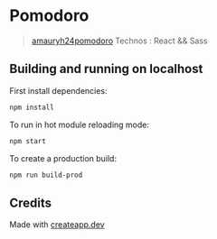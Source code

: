 # Pomodoro

> [amauryh24pomodoro](https://amauryh24pomodoro.netlify.com/)
> Technos : React && Sass

## Building and running on localhost

First install dependencies:

```sh
npm install
```

To run in hot module reloading mode:

```sh
npm start
```

To create a production build:

```sh
npm run build-prod
```

## Credits

Made with [createapp.dev](https://createapp.dev/)
